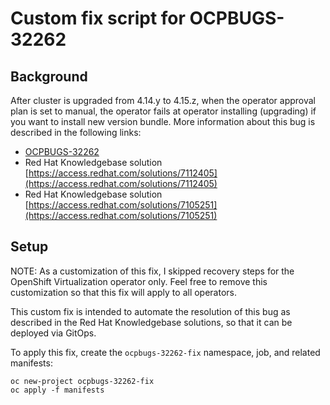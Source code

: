 # Custom fix script for OCPBUGS-32262

## Background

After cluster is upgraded from 4.14.y to 4.15.z, when the operator approval plan is set to manual, the operator fails at operator installing (upgrading) if you want to install new version bundle.  More information about this bug is described in the following links:
* [OCPBUGS-32262](https://issues.redhat.com/browse/OCPBUGS-32262)
* Red Hat Knowledgebase solution [https://access.redhat.com/solutions/7112405](https://access.redhat.com/solutions/7112405)
* Red Hat Knowledgebase solution [https://access.redhat.com/solutions/7105251](https://access.redhat.com/solutions/7105251)

## Setup

NOTE: As a customization of this fix, I skipped recovery steps for the OpenShift Virtualization operator only.  Feel free to remove this customization so that this fix will apply to all operators.

This custom fix is intended to automate the resolution of this bug as described in the Red Hat Knowledgebase solutions, so that it can be deployed via GitOps.

To apply this fix, create the `ocpbugs-32262-fix` namespace, job, and related manifests:
```
oc new-project ocpbugs-32262-fix
oc apply -f manifests
```
